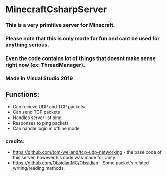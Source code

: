 # MinecraftCsharpServer

### This is a very primitive server for Minecraft.
### Please note that this is only made for fun and cant be used for anything serious.
### Even the code contains lot of things that doesnt make sense right now (ex: ThreadManager).

### Made in Visual Studio 2019

## Functions:
- Can recieve UDP and TCP packets
- Can send TCP packets
- Handles server list ping
- Responses to ping packets
- Can handle login in offline mode

### credits:
- https://github.com/tom-weiland/tcp-udp-networking - the base code of this server, however his code was made for Unity.
- https://github.com/ObsidianMC/Obsidian - Some packet's related writing/reading methods.


